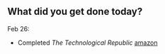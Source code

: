 What did you get done today?
-

Feb 26:

- Completed _The Technological Republic_ [amazon](https://a.co/d/iO7ClYH)
